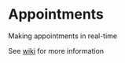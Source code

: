 # Appointments
Making appointments in real-time

See [wiki](https://github.com/ygilliot/Appointments/wiki/Home/_edit) for more information
